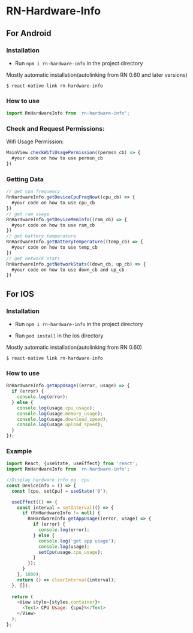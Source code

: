 # RN-Hardware-Info


## For Android

### Installation
  
- Run `npm i rn-hardware-info` in the project directory

Mostly automatic installation(autolinking from RN 0.60 and later versions)

`$ react-native link rn-hardware-info`

### How to use
```javascript
import RnHardwareInfo from 'rn-hardware-info';
```
### Check and Request Permissions:

Wifi Usage Permission:
```javascript
MainView.checkWifiUsagePermission((permsn_cb) => {
  #your code on how to use permsn_cb
})
```
### Getting Data
```javascript
// get cpu frequency
RnHardwareInfo.getDeviceCpuFreqNow((cpu_cb) => {
  #your code on how to use cpu_cb
})
// get ram usage
RnHardwareInfo.getDeviceMemInfo((ram_cb) => {
  #your code on how to use ram_cb
})
// get battery temperature
RnHardwareInfo.getBatteryTemperature((temp_cb) => {
  #your code on how to use temp_cb
})
// get network stats
RnHardwareInfo.getNetworkStats((down_cb, up_cb) => {
  #your code on how to use down_cb and up_cb
})
```




## For IOS

### Installation
  
- Run `npm i rn-hardware-info` in the project directory
 
- Run  `pod install` in the ios directory

Mostly automatic installation(autolinking from RN 0.60)

`$ react-native link rn-hardware-info`

### How to use
```javascript
RnHardwareInfo.getAppUsage((error, usage) => {
  if (error) {
    console.log(error);
  } else {
    console.log(usage.cpu_usage);
    console.log(usage.memory_usage);
    console.log(usage.download_speed);
    console.log(usage.upload_speed);
  }
});
```
### Example
```javascript
import React, {useState, useEffect} from 'react';
import RnHardwareInfo from 'rn-hardware-info';

//Display hardware info eg. cpu
const DeviceInfo = () => {
  const [cpu, setCpu] = useState('0');

  useEffect(() => {
    const interval = setInterval(() => {
      if (RnHardwareInfo != null) {
        RnHardwareInfo.getAppUsage((error, usage) => {
          if (error) {
            console.log(error);
          } else {
            console.log('get app usage');
            console.log(usage);
            setCpu(usage.cpu_usage);
          }
        });
      }
    }, 1000);
    return () => clearInterval(interval);
  }, []);
  
  return (
    <View style={styles.container}>
      <Text> CPU Usage: {cpu}%</Text>
    </View>
  );
};
```
